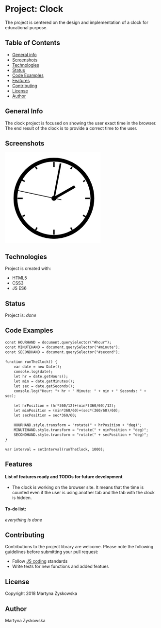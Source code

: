 # Project: Clock
The project is centered on the design and implementation of a clock for educational purpose. 
## Table of Contents
* [General info](#general-info)
* [Screenshots](#screenshots)
* [Technologies](#technologies)
* [Status](#status)
* [Code Examples](#code-examples)
* [Features](#features)
* [Contributing](#contributing)
* [License](#license)
* [Author](#author)
## General Info
The clock project is focused on showing the user exact time in the browser.
The end result of the clock is to provide a correct time to the user.
## Screenshots
![calc_img](./clock-img.png)
## Technologies
Project is created with:
- HTML5
- CSS3
- JS ES6
## Status
Project is: _done_
## Code Examples

```
const HOURHAND = document.querySelector("#hour");
const MINUTEHAND = document.querySelector("#minute");
const SECONDHAND = document.querySelector("#second");

function runTheClock() {
    var date = new Date();
    console.log(date);
    let hr = date.getHours();
    let min = date.getMinutes();
    let sec = date.getSeconds();
    console.log("Hour: "+ hr + " Minute: " + min + " Seconds: " + sec);

    let hrPosition = (hr*360/12)+(min*(360/60)/12);
    let minPosition = (min*360/60)+(sec*(360/60)/60);
    let secPosition = sec*360/60;

    HOURHAND.style.transform = "rotate(" + hrPosition + "deg)";
    MINUTEHAND.style.transform = "rotate(" + minPosition + "deg)";
    SECONDHAND.style.transform = "rotate(" + secPosition + "deg)";
}

var interval = setInterval(runTheClock, 1000);
```

## Features
#### List of features ready and TODOs for future development
* The clock is working on the browser site. It means that the time is counted even if the user is using another tab and the tab with the clock is hidden.

#### To-do list:
_everything is done_
## Contributing
Contributions to the project library are welcome. Please note the following guidelines before submitting your pull request:
 - Follow [JS coding](https://developer.mozilla.org/bm/docs/Web/JavaScript/Guide) standards
 - Write tests for new functions and added featues
## License
Copyright 2018 Martyna Zyskowska
## Author
Martyna Zyskowska
